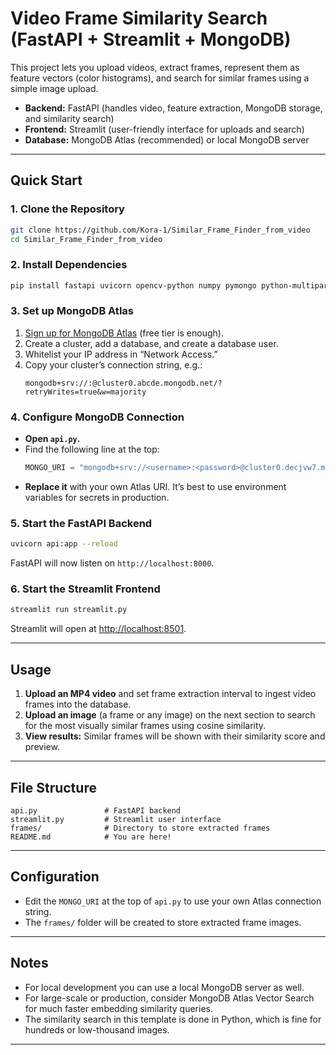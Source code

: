 # Video Frame Similarity Search (FastAPI + Streamlit + MongoDB)

This project lets you upload videos, extract frames, represent them as feature vectors (color histograms), and search for similar frames using a simple image upload.

- **Backend:** FastAPI (handles video, feature extraction, MongoDB storage, and similarity search)
- **Frontend:** Streamlit (user-friendly interface for uploads and search)
- **Database:** MongoDB Atlas (recommended) or local MongoDB server

---

## Quick Start

### 1. **Clone the Repository**

```bash
git clone https://github.com/Kora-1/Similar_Frame_Finder_from_video
cd Similar_Frame_Finder_from_video
```

### 2. **Install Dependencies**

```bash
pip install fastapi uvicorn opencv-python numpy pymongo python-multipart streamlit requests pillow
```

### 3. **Set up MongoDB Atlas**

1. [Sign up for MongoDB Atlas](https://www.mongodb.com/cloud/atlas/register) (free tier is enough).
2. Create a cluster, add a database, and create a database user.
3. Whitelist your IP address in “Network Access.”
4. Copy your cluster’s connection string, e.g.:
    ```
    mongodb+srv://:@cluster0.abcde.mongodb.net/?retryWrites=true&w=majority
    ```

### 4. **Configure MongoDB Connection**

- **Open `api.py`.**
- Find the following line at the top:
  ```python
  MONGO_URI = "mongodb+srv://<username>:<password>@cluster0.decjvw7.mongodb.net/?retryWrites=true&w=majority&appName=Cluster0"
  ```
- **Replace it** with your own Atlas URI. It’s best to use environment variables for secrets in production.

### 5. **Start the FastAPI Backend**

```bash
uvicorn api:app --reload
```

FastAPI will now listen on `http://localhost:8000`.

### 6. **Start the Streamlit Frontend**

```bash
streamlit run streamlit.py
```

Streamlit will open at [http://localhost:8501](http://localhost:8501).

---

## Usage

1. **Upload an MP4 video** and set frame extraction interval to ingest video frames into the database.
2. **Upload an image** (a frame or any image) on the next section to search for the most visually similar frames using cosine similarity.
3. **View results:** Similar frames will be shown with their similarity score and preview.

---

## File Structure

```
api.py               # FastAPI backend
streamlit.py         # Streamlit user interface
frames/              # Directory to store extracted frames
README.md            # You are here!
```

---

## Configuration

- Edit the `MONGO_URI` at the top of `api.py` to use your own Atlas connection string.
- The `frames/` folder will be created to store extracted frame images.

---

## Notes

- For local development you can use a local MongoDB server as well.  
- For large-scale or production, consider MongoDB Atlas Vector Search for much faster embedding similarity queries.
- The similarity search in this template is done in Python, which is fine for hundreds or low-thousand images.

---

